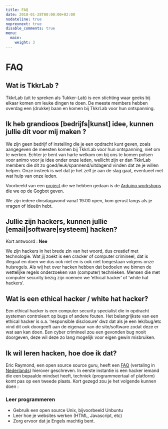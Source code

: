 ```yaml
---
title: FAQ
date: 2018-01-28T00:00:00+02:00
nodateline: true
noprevnext: true
disable_comments: true
menu:
  main:
    weight: 3
---
```

# FAQ

## Wat is TkkrLab ?
TkkrLab (uit te spreken als Tukker-Lab) is een stichting waar geeks bij elkaar komen om leuke dingen te doen. De meeste members hebben overdag een (drukke) baan en komen bij TkkrLab voor hun ontspanning.

## Ik heb grandioos [bedrijfs|kunst] idee, kunnen jullie dit voor mij maken ?
We zijn geen bedrijf of instelling die je een opdracht kunt geven, zoals aangegeven de meesten komen bij TkkrLab voor hun ontspanning, niet om te werken. Echter je bent van harte welkom om bij ons te komen polsen voor animo voor je idee onder onze leden, wellicht zijn er dan TkkrLab members die dit zo goed/leuk/spannend/uitdagend vinden dat ze je willen helpen. Onze insteek is wel dat je het zelf je aan de slag gaat, eventueel met wat hulp van onze leden.

Voorbeeld van een [project](http://tkkrlab.nl/wiki/Projects) die we hebben gedaan is de [Arduino workshops](http://tkkrlab.nl/wiki/Workshop_Arduino) die we op de Gogbot geven.

We zijn iedere dinsdagavond vanaf 19:00 open, kom gerust langs als je vragen of ideeën hebt.

## Jullie zijn hackers, kunnen jullie [email|software|systeem] hacken?
Kort antwoord : **Nee**

We zijn hackers in het brede zin van het woord, dus creatief met technologie. Wat jij zoekt is een cracker of computer crimineel, dat is illegaal en doen we dus ook niet en is ook niet toegestaan volgens onze huisregels. Als wij het over hacken hebben dat bedoelen we binnen de wettelijke regels onderzoeken van (computer) technieken. Mensen die met computer security bezig zijn noemen we ‘ethical hacker‘ of ‘white hat hackers‘.

## Wat is een ethical hacker / white hat hacker?
Een ethical hacker is een computer security specialist die in opdracht systemen controleert op bugs of andere fouten. Het belangrijkste van een ethical hacker is o.a. ‘responsible disclosure’ dwz dat als je een lek/bug/etc vind dit ook doorgeeft aan de eigenaar van de site/software zodat deze er wat aan kan doen. Een cyber crimineel zou een gevonden bug nooit doorgeven, deze wil deze zo lang mogelijk voor eigen gewin misbruiken.

## Ik wil leren hacken, hoe doe ik dat?
Eric Raymond, een open source source guru, heeft een [FAQ](http://www.catb.org/~esr/faqs/hacker-howto.html) (vertaling in [Nederlands](https://tkkrlab.nl/wiki/Hoe_word_ik_een_hacker)) hierover geschreven. In eerste instantie is een hacker iemand die een bepaalde mindset heeft, techniek (programmeertaal of platform) komt pas op een tweede plaats. Kort gezegd zou je het volgende kunnen doen :

### Leer programmeren
* Gebruik een open source Unix, bijvoorbeeld Unbuntu
* Leer hoe je websites werken (HTML, Javascript, etc)
* Zorg ervoor dat je Engels machtig bent. 
